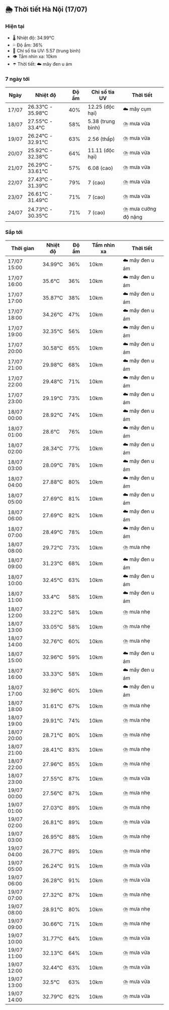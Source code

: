 ## 🌦️ Thời tiết Hà Nội (17/07)

### Hiện tại

- 🌡️ Nhiệt độ: 34.99℃
- 💦 Độ ẩm: 36%
- 🌟 Chỉ số tia UV: 5.57 (trung bình)
- 👁️ Tầm nhìn xa: 10km
- ☂️ Thời tiết: ☁️ mây đen u ám

### 7 ngày tới

| Ngày | Nhiệt độ | Độ ẩm | Chỉ số tia UV | Thời tiết |
| --- | --- | --- | --- | --- |
| 17/07 | 26.33℃ - 35.98℃ | 40% | 12.25 (độc hại) | ☁️ mây cụm |
| 18/07 | 27.55℃ - 33.4℃ | 58% | 5.38 (trung bình) | ⛈️ mưa vừa |
| 19/07 | 26.24℃ - 32.91℃ | 63% | 2.56 (thấp) | ⛈️ mưa vừa |
| 20/07 | 25.92℃ - 32.38℃ | 64% | 11.11 (độc hại) | ⛈️ mưa vừa |
| 21/07 | 26.29℃ - 33.61℃ | 57% | 6.08 (cao) | ⛈️ mưa vừa |
| 22/07 | 27.43℃ - 31.39℃ | 79% | 7 (cao) | ⛈️ mưa vừa |
| 23/07 | 26.61℃ - 31.49℃ | 71% | 7 (cao) | ⛈️ mưa vừa |
| 24/07 | 24.73℃ - 30.35℃ | 71% | 7 (cao) | ⛈️ mưa cường độ nặng |

### Sắp tới

| Thời gian | Nhiệt độ | Độ ẩm | Tầm nhìn xa | Thời tiết |
| --- | --- | --- | --- | --- |
| 17/07 15:00 | 34.99℃ | 36% | 10km | ☁️ mây đen u ám |
| 17/07 16:00 | 35.6℃ | 36% | 10km | ☁️ mây đen u ám |
| 17/07 17:00 | 35.87℃ | 38% | 10km | ☁️ mây đen u ám |
| 17/07 18:00 | 34.26℃ | 47% | 10km | ☁️ mây đen u ám |
| 17/07 19:00 | 32.35℃ | 56% | 10km | ☁️ mây đen u ám |
| 17/07 20:00 | 30.58℃ | 65% | 10km | ☁️ mây đen u ám |
| 17/07 21:00 | 29.98℃ | 68% | 10km | ☁️ mây đen u ám |
| 17/07 22:00 | 29.48℃ | 71% | 10km | ☁️ mây đen u ám |
| 17/07 23:00 | 29.19℃ | 73% | 10km | ☁️ mây đen u ám |
| 18/07 00:00 | 28.92℃ | 74% | 10km | ☁️ mây đen u ám |
| 18/07 01:00 | 28.6℃ | 76% | 10km | ☁️ mây đen u ám |
| 18/07 02:00 | 28.34℃ | 77% | 10km | ☁️ mây đen u ám |
| 18/07 03:00 | 28.09℃ | 78% | 10km | ☁️ mây đen u ám |
| 18/07 04:00 | 27.88℃ | 80% | 10km | ☁️ mây đen u ám |
| 18/07 05:00 | 27.69℃ | 81% | 10km | ☁️ mây đen u ám |
| 18/07 06:00 | 27.69℃ | 82% | 10km | ☁️ mây đen u ám |
| 18/07 07:00 | 28.49℃ | 78% | 10km | ☁️ mây đen u ám |
| 18/07 08:00 | 29.72℃ | 73% | 10km | ⛈️ mưa nhẹ |
| 18/07 09:00 | 31.23℃ | 68% | 10km | ☁️ mây đen u ám |
| 18/07 10:00 | 32.45℃ | 63% | 10km | ☁️ mây đen u ám |
| 18/07 11:00 | 33.4℃ | 58% | 10km | ☁️ mây đen u ám |
| 18/07 12:00 | 33.22℃ | 58% | 10km | ⛈️ mưa nhẹ |
| 18/07 13:00 | 33.05℃ | 58% | 10km | ⛈️ mưa nhẹ |
| 18/07 14:00 | 32.76℃ | 60% | 10km | ⛈️ mưa nhẹ |
| 18/07 15:00 | 32.96℃ | 59% | 10km | ☁️ mây đen u ám |
| 18/07 16:00 | 33.33℃ | 58% | 10km | ☁️ mây đen u ám |
| 18/07 17:00 | 32.96℃ | 60% | 10km | ☁️ mây đen u ám |
| 18/07 18:00 | 31.61℃ | 67% | 10km | ⛈️ mưa nhẹ |
| 18/07 19:00 | 29.91℃ | 74% | 10km | ⛈️ mưa nhẹ |
| 18/07 20:00 | 28.71℃ | 80% | 10km | ⛈️ mưa nhẹ |
| 18/07 21:00 | 28.41℃ | 83% | 10km | ⛈️ mưa nhẹ |
| 18/07 22:00 | 27.96℃ | 85% | 10km | ⛈️ mưa nhẹ |
| 18/07 23:00 | 27.55℃ | 87% | 10km | ⛈️ mưa vừa |
| 19/07 00:00 | 27.56℃ | 87% | 10km | ⛈️ mưa nhẹ |
| 19/07 01:00 | 27.03℃ | 89% | 10km | ⛈️ mưa nhẹ |
| 19/07 02:00 | 26.81℃ | 89% | 10km | ⛈️ mưa vừa |
| 19/07 03:00 | 26.95℃ | 88% | 10km | ⛈️ mưa nhẹ |
| 19/07 04:00 | 26.77℃ | 89% | 10km | ⛈️ mưa nhẹ |
| 19/07 05:00 | 26.24℃ | 91% | 10km | ⛈️ mưa vừa |
| 19/07 06:00 | 26.28℃ | 91% | 10km | ⛈️ mưa vừa |
| 19/07 07:00 | 27.32℃ | 87% | 10km | ⛈️ mưa nhẹ |
| 19/07 08:00 | 28.91℃ | 80% | 10km | ⛈️ mưa nhẹ |
| 19/07 09:00 | 30.66℃ | 71% | 10km | ⛈️ mưa nhẹ |
| 19/07 10:00 | 31.77℃ | 64% | 10km | ⛈️ mưa vừa |
| 19/07 11:00 | 32.13℃ | 64% | 10km | ⛈️ mưa vừa |
| 19/07 12:00 | 32.44℃ | 63% | 10km | ⛈️ mưa vừa |
| 19/07 13:00 | 32.5℃ | 63% | 10km | ⛈️ mưa vừa |
| 19/07 14:00 | 32.79℃ | 62% | 10km | ⛈️ mưa vừa |

